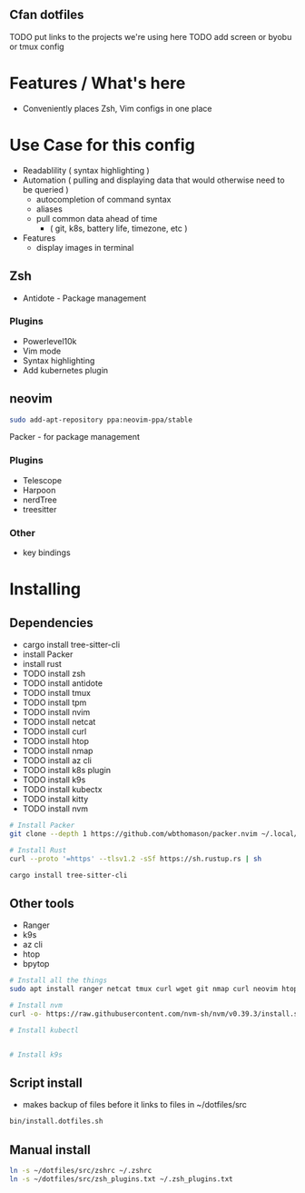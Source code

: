 ## Cfan dotfiles

TODO put links to the projects we're using here
TODO add screen or byobu or tmux config


# Features / What's here
- Conveniently places Zsh, Vim configs in one place 

# Use Case for this config
  - Readablility ( syntax highlighting )
  - Automation ( pulling and displaying data that would otherwise need to be queried )
    - autocompletion of command syntax
    - aliases 
    - pull common data ahead of time  
      - ( git, k8s, battery life, timezone, etc ) 
  - Features 
    - display images in terminal

## Zsh

- Antidote - Package management

### Plugins
- Powerlevel10k
- Vim mode
- Syntax highlighting
- Add kubernetes plugin


## neovim

```bash
sudo add-apt-repository ppa:neovim-ppa/stable

```

Packer - for package management

### Plugins
  - Telescope
  - Harpoon
  - nerdTree
  - treesitter 

### Other 
  - key bindings



# Installing

## Dependencies
  - cargo install tree-sitter-cli
  - install Packer
  - install rust
  - TODO install zsh
  - TODO install antidote
  - TODO install tmux
  - TODO install tpm
  - TODO install nvim
  - TODO install netcat
  - TODO install curl
  - TODO install htop
  - TODO install nmap
  - TODO install az cli
  - TODO install k8s plugin
  - TODO install k9s
  - TODO install kubectx
  - TODO install kitty
  - TODO install nvm

  ```bash
  # Install Packer
  git clone --depth 1 https://github.com/wbthomason/packer.nvim ~/.local/share/nvim/site/pack/packer/start/packer.nvim

 # Install Rust
  curl --proto '=https' --tlsv1.2 -sSf https://sh.rustup.rs | sh
  
  cargo install tree-sitter-cli
  ```

## Other tools 
  - Ranger
  - k9s
  - az cli
  - htop
  - bpytop

  ```bash
  # Install all the things
  sudo apt install ranger netcat tmux curl wget git nmap curl neovim htop 

  # Install nvm 
  curl -o- https://raw.githubusercontent.com/nvm-sh/nvm/v0.39.3/install.sh | bash

  # Install kubectl

  
  # Install k9s


  ```
   

## Script install
  - makes backup of files before it links to files in ~/dotfiles/src

  ```bash
  bin/install.dotfiles.sh
  ```

## Manual install 

```bash
ln -s ~/dotfiles/src/zshrc ~/.zshrc
ln -s ~/dotfiles/src/zsh_plugins.txt ~/.zsh_plugins.txt 

```



